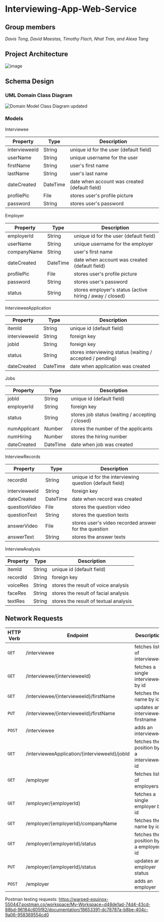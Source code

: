 # Interviewing-App-Web-Service

## Group members

*Davis Tong, David Maestas, Timothy Flach, Nhat Tran, and Alexa Tang*

## Project Architecture

![image](https://user-images.githubusercontent.com/83794482/143147314-cce498e4-6b1f-41a3-8ba7-41413293fe19.png)

## Schema Design

### UML Domain Class Diagram

![Domain Model Class Diagram updated](https://user-images.githubusercontent.com/83794482/145508919-c55c304f-e50f-4384-8f42-6378d7c79988.png)


### Models

Interviewee

| Property  | Type | Description |
| ------------- | ------------- | -------------|
| intervieweeId | String | unique id for the user (default field) |
| userName | String  | unique username for the user |
| firstName  | String  | user's first name |
| lastName  | String  | user's last name |
| dateCreated | DateTime  | date when account was created (default field) |
| profilePic | File  | stores user's profile picture |
| password  | String  | stores user's password |
    
Employer

| Property  | Type | Description |
| ------------- | ------------- | -------------|
| employerId | String | unique id for the user (default field) |
| userName | String  | unique username for the employer |
| companyName  | String  | user's first name |
| dateCreated | DateTime  | date when account was created (default field) |
| profilePic | File  | stores user's profile picture |
| password  | String  | stores user's password |
| status  | String  | stores employer's status (active hiring / away / closed) |

IntervieweeApplication

| Property  | Type | Description |
| ------------- | ------------- | -------------|
| itemId | String | unique id (default field) |
| intervieweeId | String | foreign key |
| jobId | String | foreign key |
| status | String | stores interviewing status (waiting / accepted / pending) |
| dateCreated | DateTime  | date when application was created |

Jobs

| Property  | Type | Description |
| ------------- | ------------- | -------------|
| jobId | String | unique id (default field) |
| employerId | String | foreign key |
| status | String | stores job status (waiting / accepting / closed) |
| numApplicant | Number | stores the number of the applicants |
| numHiring | Number | stores the hiring number |
| dateCreated | DateTime  | date when job was created |

InterviewRecords

| Property  | Type | Description |
| ------------- | ------------- | -------------|
| recordId | String | unique id for the interviewing question (default field) |
| intervieweeId | String | foreign key |
| dateCreated | DateTime  | date when record was created |
| questionVideo | File  | stores the question video |
| questionText | String  | stores the question texts |
| answerVideo | File  | stores user's video recorded answer for the question |
| answerText | String | stores the answer texts |

InterviewAnalysis

| Property  | Type | Description |
| ------------- | ------------- | -------------|
| itemId | String | unique id (default field) |
| recordId | String | foreign key |
| voiceRes | String | stores the result of voice analysis |
| faceRes | String | stores the result of facial analysis |
| textRes | String | stores the result of textual analysis |

## Network Requests

|HTTP Verb | Endpoint | Description |
|--------------|--------------|------------|
| `GET` | /interviewee | fetches lists of interviewees|
| `GET` | /interviewee/{intervieweeId} | fetches a single interviewee by id |
| `GET` | /interviewee/{intervieweeId}/firstName | fetches the name by id |
| `PUT` | /interviewee/{intervieweeId}/firstName | updates an interviewee firstname |
| `POST` | /interviewee | adds an interviewee |
| `GET` | /intervieweeApplication/{intervieweeId}/jobId | fetches the position by a interviewee id |
| `GET` | /employer | fetches lists of employers |
| `GET` | /employer/{employerId} | fetches a single employer by id |
| `GET` | /employer/{employerId}/companyName | fetches the name by id |
| `GET` | /employer/{employerId}/status | fetches the position by a employer id |
| `PUT` | /employer/{employerId}/status | updates an employer status |
| `POST` | /employer | adds an employer |

Postman testing requests: https://warped-equinox-550447.postman.co/workspace/My-Workspace~d48de1ad-74d4-43cd-88bd-96184c605f82/documentation/18653391-dc78787a-b8be-404c-9a06-958369554cd0


